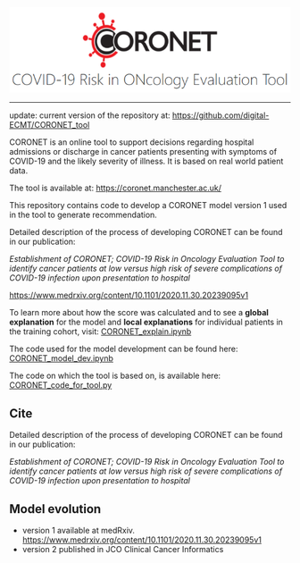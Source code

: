 ![coronet_front_logo.PNG](/coronet_front_logo.PNG)

------
update:
current version of the repository at: https://github.com/digital-ECMT/CORONET_tool


CORONET is an online tool to support decisions regarding hospital admissions or discharge in cancer patients presenting with symptoms of COVID-19 and the likely severity of illness. It is based on real world patient data.

The tool is available at:
https://coronet.manchester.ac.uk/

This repository contains code to develop a CORONET model version 1 used in the tool to generate recommendation.

Detailed description of the process of developing CORONET can be found in our publication:

*Establishment of CORONET; COVID-19 Risk in Oncology Evaluation Tool to identify cancer patients at low versus high risk of severe complications of COVID-19 infection upon presentation to hospital*

https://www.medrxiv.org/content/10.1101/2020.11.30.20239095v1

To learn more about how the score was calculated and to see a **global explanation** for the model and **local explanations** for individual patients in the training cohort, visit:
[CORONET_explain.ipynb](notebooks/CORONET_explain.ipynb)

The code used for the model development can be found here:
[CORONET_model_dev.ipynb](notebooks/CORONET_model_dev.ipynb)

The code on which the tool is based on, is available here:
[CORONET_code_for_tool.py](code/CORONET_code_for_tool.py)

## Cite
Detailed description of the process of developing CORONET can be found in our publication:

*Establishment of CORONET; COVID-19 Risk in Oncology Evaluation Tool to identify cancer patients at low versus high risk of severe complications of COVID-19 infection upon presentation to hospital*



## Model evolution
- version 1 available at medRxiv. https://www.medrxiv.org/content/10.1101/2020.11.30.20239095v1
- version 2 published in JCO Clinical Cancer Informatics
